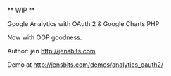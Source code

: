 ** WIP **

Google Analytics with OAuth 2 & Google Charts PHP

Now with OOP goodness.

Author: jen http://jensbits.com

Demo at http://jensbits.com/demos/analytics_oauth2/